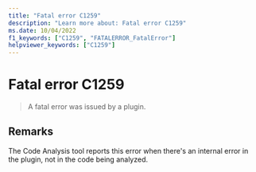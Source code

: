 ```yaml
---
title: "Fatal error C1259"
description: "Learn more about: Fatal error C1259"
ms.date: 10/04/2022
f1_keywords: ["C1259", "FATALERROR_FatalError"]
helpviewer_keywords: ["C1259"]
---
```

# Fatal error C1259

> A fatal error was issued by a plugin.

## Remarks

The Code Analysis tool reports this error when there's an internal error in the plugin, not in the code being analyzed.
